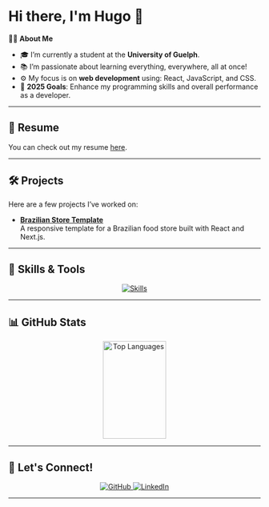 # Hi there, I'm Hugo 👋 

👨‍💻 **About Me**  
- 🎓 I’m currently a student at the **University of Guelph**.  
- 📚 I’m passionate about learning everything, everywhere, all at once!  
- ⚙️ My focus is on **web development** using: React, JavaScript, and CSS.  
- 🚀 **2025 Goals**: Enhance my programming skills and overall performance as a developer.  

---

## 📄 **Resume**
You can check out my resume [here](https://github.com/hugopradops/resume-latex/blob/main/hugopsp_resume.tex).

---

## 🛠️ **Projects**
Here are a few projects I’ve worked on:

- **[Brazilian Store Template](https://brasil-food.hugoprado.dev/)**  
  A responsive template for a Brazilian food store built with React and Next.js.

---

## 🧠 **Skills & Tools**
<p align="center">
    <a href="https://skillicons.dev">
        <img src="https://skillicons.dev/icons?i=react,javascript,html,css,c,java,python,git,github,linkedin,docker,linux,sqlite" alt="Skills" />
    </a>
</p>

---

## 📊 **GitHub Stats**
<div align="center">   
    <img width="50%" height="195px" src="https://github-readme-stats.vercel.app/api/top-langs/?username=hugopradops&layout=compact&hide_border=true&title_color=58A6FF&text_color=C3D1D9&bg_color=0D1117" alt="Top Languages" />
</div>

---

## 🌟 **Let's Connect!**
<p align="center">
    <a href="https://github.com/hugopradops" target="_blank">
        <img src="https://img.shields.io/badge/GitHub-%2312100E.svg?style=for-the-badge&logo=github&logoColor=white" alt="GitHub" />
    </a>
    <a href="https://linkedin.com/in/hugopradops" target="_blank">
        <img src="https://img.shields.io/badge/LinkedIn-%230077B5.svg?style=for-the-badge&logo=linkedin&logoColor=white" alt="LinkedIn" />
    </a>
</p>

---

<!-- 
Helpful Resources:
- https://github.com/anuraghazra/github-readme-stats/blob/master/themes/README.md
- https://github.com/rudrabarad/Gifs 
-->
